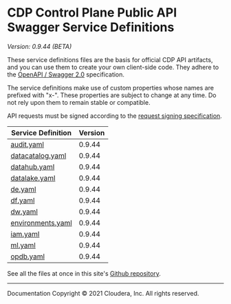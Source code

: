 # CDP Control Plane Public API Swagger Service Definitions

*Version: 0.9.44 (BETA)*

These service definitions files are the basis for official CDP API artifacts,
and you can use them to create your own client-side code. They adhere to the
[OpenAPI / Swagger 2.0](https://swagger.io/specification/v2/) specification.

The service definitions make use of custom properties whose names are prefixed
with "x-". These properties are subject to change at any time. Do not rely upon
them to remain stable or compatible.

API requests must be signed according to the
[request signing specification](request_signing.md).

| Service Definition | Version |
| --- | --- |
| [audit.yaml](./audit.yaml) | 0.9.44 |
| [datacatalog.yaml](./datacatalog.yaml) | 0.9.44 |
| [datahub.yaml](./datahub.yaml) | 0.9.44 |
| [datalake.yaml](./datalake.yaml) | 0.9.44 |
| [de.yaml](./de.yaml) | 0.9.44 |
| [df.yaml](./df.yaml) | 0.9.44 |
| [dw.yaml](./dw.yaml) | 0.9.44 |
| [environments.yaml](./environments.yaml) | 0.9.44 |
| [iam.yaml](./iam.yaml) | 0.9.44 |
| [ml.yaml](./ml.yaml) | 0.9.44 |
| [opdb.yaml](./opdb.yaml) | 0.9.44 |

See all the files at once in this site's
[Github repository](https://github.com/cloudera/cdp-dev-docs/tree/master/api-docs/swagger).

----

Documentation Copyright © 2021 Cloudera, Inc. All rights reserved.

